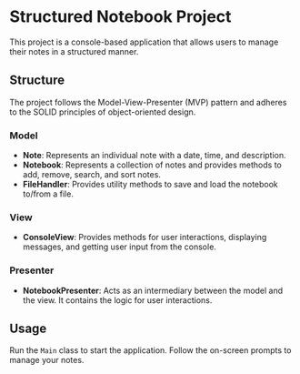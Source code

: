
# Structured Notebook Project

This project is a console-based application that allows users to manage their notes in a structured manner.

## Structure

The project follows the Model-View-Presenter (MVP) pattern and adheres to the SOLID principles of object-oriented design.

### Model

- **Note**: Represents an individual note with a date, time, and description.
- **Notebook**: Represents a collection of notes and provides methods to add, remove, search, and sort notes.
- **FileHandler**: Provides utility methods to save and load the notebook to/from a file.

### View

- **ConsoleView**: Provides methods for user interactions, displaying messages, and getting user input from the console.

### Presenter

- **NotebookPresenter**: Acts as an intermediary between the model and the view. It contains the logic for user interactions.

## Usage

Run the `Main` class to start the application. Follow the on-screen prompts to manage your notes.

